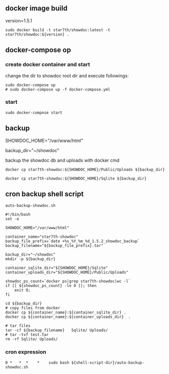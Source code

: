 ## docker image build
version=1.5.1
```
sudo docker build -t star7th/showdoc:latest -t star7th/showdoc:${version} .
```
## docker-compose op
### create docker container and start
change the dir to showdoc root dir and execute followings:
```
sudo docker-compose up
# sudo docker-compose up -f docker-compose.yml
```

### start
```
sudo docker-compose start
```

## backup
SHOWDOC_HOME="/var/www/html"

backup_dir="~/showdoc"

backup the showdoc db and uploads with docker cmd
```
docker cp star7th-showdoc:${SHOWDOC_HOME}/Public/Uploads ${backup_dir}

docker cp star7th-showdoc:${SHOWDOC_HOME}/Sqlite ${backup_dir}
```

## cron backup shell script
`auto-backup-showdoc.sh`
```
#!/bin/bash
set -e

SHOWDOC_HOME="/var/www/html"

container_name="star7th-showdoc"
backup_file_prefix=`date +%s_%Y_%m_%d_1.5.2_showdoc_backup`
backup_filename="${backup_file_prefix}.tar"

backup_dir="~/showdoc"
mkdir -p ${backup_dir}

container_sqlite_dir="${SHOWDOC_HOME}/Sqlite"
container_uploads_dir="${SHOWDOC_HOME}/Public/Uploads"

showdoc_ps_count=`docker ps|grep star7th-showdoc|wc -l`
if [[ ${showdoc_ps_count} -le 0 ]]; then
    exit 0;
fi

cd ${backup_dir}
# copy files from docker
docker cp ${container_name}:${container_sqlite_dir} .
docker cp ${container_name}:${container_uploads_dir}  .

# tar files
tar -cf ${backup_filename}   Sqlite/ Uploads/
# tar -tvf test.tar
rm -rf Sqlite/ Uploads/
```

### cron expression
```
0 *   *  *    *    sudo bash ${shell-script-dir}/auto-backup-showdoc.sh
```

